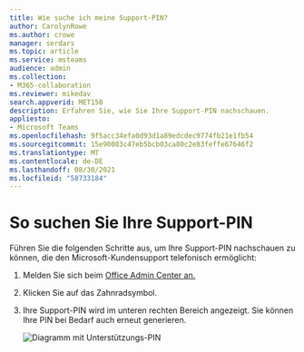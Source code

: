 ```yaml
---
title: Wie suche ich meine Support-PIN?
author: CarolynRowe
ms.author: crowe
manager: serdars
ms.topic: article
ms.service: msteams
audience: admin
ms.collection:
- M365-collaboration
ms.reviewer: mikedav
search.appverid: MET150
description: Erfahren Sie, wie Sie Ihre Support-PIN nachschauen.
appliesto:
- Microsoft Teams
ms.openlocfilehash: 9f5acc34efa0d93d1a89edcdec9774fb21e1fb54
ms.sourcegitcommit: 15e90083c47eb5bcb03ca80c2e83feffe67646f2
ms.translationtype: MT
ms.contentlocale: de-DE
ms.lasthandoff: 08/30/2021
ms.locfileid: "58733184"
---
```

# <a name="how-to-look-up-your-support-pin"></a>So suchen Sie Ihre Support-PIN

Führen Sie die folgenden Schritte aus, um Ihre Support-PIN nachschauen zu können, die den Microsoft-Kundensupport telefonisch ermöglicht: 

1. Melden Sie sich beim [Office Admin Center an.](https://admin.microsoft.com/Adminportal/Home?source=applauncher#/homepage) 

2. Klicken Sie auf das Zahnradsymbol.

3. Ihre Support-PIN wird im unteren rechten Bereich angezeigt. Sie können Ihre PIN bei Bedarf auch erneut generieren.  

   ![Diagramm mit Unterstützungs-PIN](media/support-pin.png)






